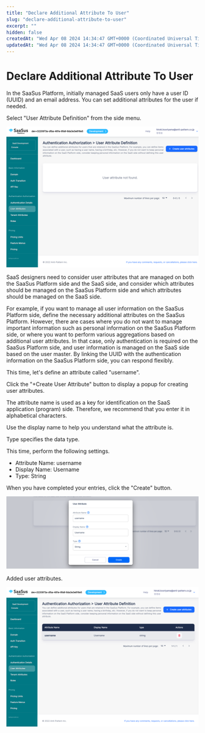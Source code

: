 ```yaml
---
title: "Declare Additional Attribute To User"
slug: "declare-additional-attribute-to-user"
excerpt: ""
hidden: false
createdAt: "Wed Apr 08 2024 14:34:47 GMT+0000 (Coordinated Universal Time)"
updatedAt: "Wed Apr 08 2024 14:34:47 GMT+0000 (Coordinated Universal Time)"
---
```


# Declare Additional Attribute To User

In the SaaSus Platform, initially managed SaaS users only have a user ID (UUID) and an email address. You can set additional attributes for the user if needed.

Select "User Attribute Definition" from the side menu.

![01](/img/saas-development-console/declare-additional-attribute-to-user-01.png)

SaaS designers need to consider user attributes that are managed on both the SaaSus Platform side and the SaaS side, and consider which attributes should be managed on the SaaSus Platform side and which attributes should be managed on the SaaS side.

For example, if you want to manage all user information on the SaaSus Platform side, define the necessary additional attributes on the SaaSus Platform. However, there are cases where you do not want to manage important information such as personal information on the SaaSus Platform side, or where you want to perform various aggregations based on additional user attributes. In that case, only authentication is required on the SaaSus Platform side, and user information is managed on the SaaS side based on the user master. By linking the UUID with the authentication information on the SaaSus Platform side, you can respond flexibly.

This time, let's define an attribute called "username".

Click the "+Create User Attribute" button to display a popup for creating user attributes.

The attribute name is used as a key for identification on the SaaS application (program) side. Therefore, we recommend that you enter it in alphabetical characters.

Use the display name to help you understand what the attribute is.

Type specifies the data type.

This time, perform the following settings.

- Attribute Name: username
- Display Name: Username
- Type: String

When you have completed your entries, click the "Create" button.

![02](/img/saas-development-console/declare-additional-attribute-to-user-02.png)

Added user attributes.

![03](/img/saas-development-console/declare-additional-attribute-to-user-03.png)